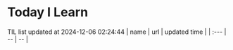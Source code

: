 # Today I Learn 
TIL list updated at 2024-12-06 02:24:44
| name | url | updated time |
| :--- | -- | -- |
